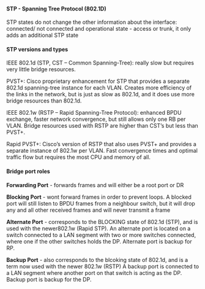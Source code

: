 #### STP - Spanning Tree Protocol (802.1D)

STP states do not change the other information about the interface: connected/ not connected and operational state - access or trunk, it only adds an additional STP state



#### STP versions and types

IEEE 802.1d (STP, CST – Common Spanning-Tree): really slow but requires very little bridge resources.

PVST+: Cisco proprietary enhancement for STP that provides a separate 802.1d spanning-tree instance for each VLAN. Creates more efficiency of the links in the network, but is just as slow as 802.1d, and it does use more bridge resources than 802.1d.

IEEE 802.1w (RSTP – Rapid Spanning-Tree Protocol): enhanced BPDU exchange, faster network convergence, but still allows only one RB per VLAN. Bridge resources used with RSTP are higher than CST’s but less than PVST+.

Rapid PVST+: Cisco’s version of RSTP that also uses PVST+ and provides a separate instance of 802.1w per VLAN. Fast convergence times and optimal traffic flow but requires the most CPU and memory of all.


#### Bridge port roles

**Forwarding Port** - forwards frames and will either be a root port or DR

**Blocking Port** - wont forward frames in order to prevent loops. A blocked port will still listen to BPDU frames from a neighbour switch, but it will drop any and all other received frames and will never transmit a frame

**Alternate Port** - corresponds to the BLOCKING state of 802.1d (STP), and is used with the newer802.1w (Rapid STP). An alternate port is located on a switch connected to a LAN segment with two or more switches connected, where one if the other switches holds the DP. Alternate port is backup for RP.

**Backup Port** - also corresponds to the blcoking state of 802.1d, and is a term now used with the newer 802.1w (RSTP) A backup port is connected to a LAN segment where another port on that switch is acting as the DP. Backup port is backup for the DP.
